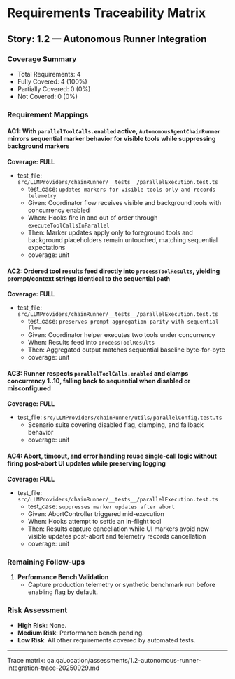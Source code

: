 # Requirements Traceability Matrix

## Story: 1.2 — Autonomous Runner Integration

### Coverage Summary

- Total Requirements: 4
- Fully Covered: 4 (100%)
- Partially Covered: 0 (0%)
- Not Covered: 0 (0%)

### Requirement Mappings

#### AC1: With `parallelToolCalls.enabled` active, `AutonomousAgentChainRunner` mirrors sequential marker behavior for visible tools while suppressing background markers

**Coverage: FULL**

- test_file: `src/LLMProviders/chainRunner/__tests__/parallelExecution.test.ts`
  - test_case: `updates markers for visible tools only and records telemetry`
  - Given: Coordinator flow receives visible and background tools with concurrency enabled
  - When: Hooks fire in and out of order through `executeToolCallsInParallel`
  - Then: Marker updates apply only to foreground tools and background placeholders remain untouched, matching sequential expectations
  - coverage: unit

#### AC2: Ordered tool results feed directly into `processToolResults`, yielding prompt/context strings identical to the sequential path

**Coverage: FULL**

- test_file: `src/LLMProviders/chainRunner/__tests__/parallelExecution.test.ts`
  - test_case: `preserves prompt aggregation parity with sequential flow`
  - Given: Coordinator helper executes two tools under concurrency
  - When: Results feed into `processToolResults`
  - Then: Aggregated output matches sequential baseline byte-for-byte
  - coverage: unit

#### AC3: Runner respects `parallelToolCalls.enabled` and clamps concurrency 1..10, falling back to sequential when disabled or misconfigured

**Coverage: FULL**

- test_file: `src/LLMProviders/chainRunner/utils/parallelConfig.test.ts`
  - Scenario suite covering disabled flag, clamping, and fallback behavior
  - coverage: unit

#### AC4: Abort, timeout, and error handling reuse single-call logic without firing post-abort UI updates while preserving logging

**Coverage: FULL**

- test_file: `src/LLMProviders/chainRunner/__tests__/parallelExecution.test.ts`
  - test_case: `suppresses marker updates after abort`
  - Given: AbortController triggered mid-execution
  - When: Hooks attempt to settle an in-flight tool
  - Then: Results capture cancellation while UI markers avoid new visible updates post-abort and telemetry records cancellation
  - coverage: unit

### Remaining Follow-ups

1. **Performance Bench Validation**
   - Capture production telemetry or synthetic benchmark run before enabling flag by default.

### Risk Assessment

- **High Risk**: None.
- **Medium Risk**: Performance bench pending.
- **Low Risk**: All other requirements covered by automated tests.

---

Trace matrix: qa.qaLocation/assessments/1.2-autonomous-runner-integration-trace-20250929.md
